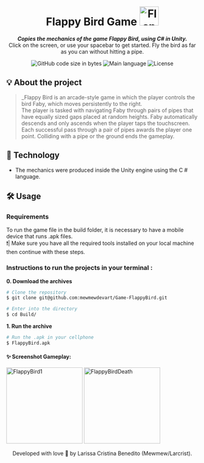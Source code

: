<h1 align="center">
 Flappy Bird Game <img src="https://user-images.githubusercontent.com/50052600/115629594-12168200-a2d9-11eb-91a7-8279b6738396.png" alt="FlappyBirdDeath" width="50"/>
</h1>

<p align="center">
	<b><i>Copies the mechanics of the game Flappy Bird, using C# in Unity.</i></b><br>
  Click on the screen, or use your spacebar to get started. Fly the bird as far as you can without hitting a pipe. <br>
</p>

<p align="center">
	<img alt="GitHub code size in bytes" src="https://img.shields.io/github/languages/code-size/mewmewdevart/Game-FlappyBird?color=6272a4" />
	<img alt="Main language" src="https://img.shields.io/github/languages/top/mewmewdevart/Game-FlappyBird?color=6272a4"/>
	<img alt="License" src="https://img.shields.io/github/license/mewmewdevart/Game-FlappyBird?color=6272a4"/>
</p>

## 💡 About the project
>_Flappy Bird is an arcade-style game in which the player controls the bird Faby, which moves persistently to the right. <br>
The player is tasked with navigating Faby through pairs of pipes that have equally sized gaps placed at random heights. Faby automatically descends and only ascends when the player taps the touchscreen. Each successful pass through a pair of pipes awards the player one point. Colliding with a pipe or the ground ends the gameplay.

## 🦄 Technology

* The mechanics were produced inside the Unity engine using the C # language.

## 🛠️ Usage

### Requirements
To run the game file in the build folder, it is necessary to have a mobile device that runs .apk files. <br>
❗️| Make sure you have all the required tools installed on your local machine then continue with these steps.<br>


### Instructions to run the projects in your terminal :

**0. Download the archives**

```bash
# Clone the repository
$ git clone git@github.com:mewmewdevart/Game-FlappyBird.git

# Enter into the directory
$ cd Build/
```

**1. Run the archive**

```bash
# Run the .apk in your cellphone
$ FlappyBird.apk
```

#### ✨ Screenshot Gameplay:
<img src="https://user-images.githubusercontent.com/50052600/115629706-48ec9800-a2d9-11eb-8be9-42697980866e.png" alt="FlappyBird1" width="200"/> <img src="https://user-images.githubusercontent.com/50052600/115629859-7b969080-a2d9-11eb-8115-3ac729f70919.png" alt="FlappyBirdDeath" width="200"/>

<p align="center"> Developed with love 💜 by Larissa Cristina Benedito (Mewmew/Larcrist). </p>
